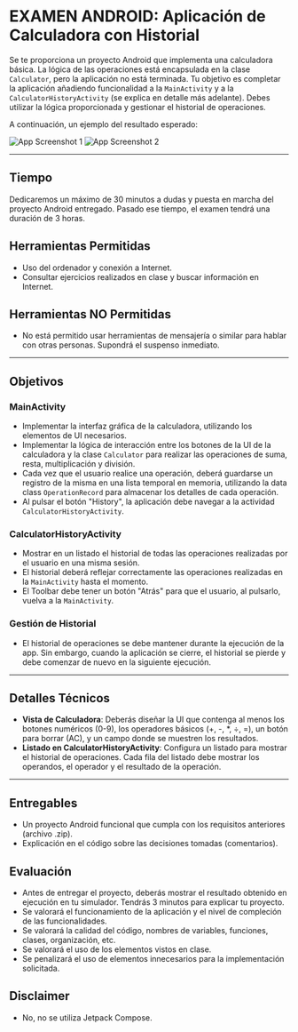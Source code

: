 # EXAMEN ANDROID: Aplicación de Calculadora con Historial

Se te proporciona un proyecto Android que implementa una calculadora básica. La lógica de las operaciones está encapsulada en la clase `Calculator`, pero la aplicación no está terminada. Tu objetivo es completar la aplicación añadiendo funcionalidad a la `MainActivity` y a la `CalculatorHistoryActivity` (se explica en detalle más adelante). Debes utilizar la lógica proporcionada y gestionar el historial de operaciones.

A continuación, un ejemplo del resultado esperado:

![App Screenshot 1](calculator1.png)
![App Screenshot 2](calculator2.png)

---

## Tiempo
Dedicaremos un máximo de 30 minutos a dudas y puesta en marcha del proyecto Android entregado. Pasado ese tiempo, el examen tendrá una duración de 3 horas.

## Herramientas Permitidas
- Uso del ordenador y conexión a Internet.
- Consultar ejercicios realizados en clase y buscar información en Internet.

## Herramientas NO Permitidas
- No está permitido usar herramientas de mensajería o similar para hablar con otras personas. Supondrá el suspenso inmediato.

---

## Objetivos

### MainActivity
- Implementar la interfaz gráfica de la calculadora, utilizando los elementos de UI necesarios.
- Implementar la lógica de interacción entre los botones de la UI de la calculadora y la clase `Calculator` para realizar las operaciones de suma, resta, multiplicación y división.
- Cada vez que el usuario realice una operación, deberá guardarse un registro de la misma en una lista temporal en memoria, utilizando la data class `OperationRecord` para almacenar los detalles de cada operación.
- Al pulsar el botón "History", la aplicación debe navegar a la actividad `CalculatorHistoryActivity`.

### CalculatorHistoryActivity
- Mostrar en un listado el historial de todas las operaciones realizadas por el usuario en una misma sesión.
- El historial deberá reflejar correctamente las operaciones realizadas en la `MainActivity` hasta el momento.
- El Toolbar debe tener un botón "Atrás" para que el usuario, al pulsarlo, vuelva a la `MainActivity`.

### Gestión de Historial
- El historial de operaciones se debe mantener durante la ejecución de la app. Sin embargo, cuando la aplicación se cierre, el historial se pierde y debe comenzar de nuevo en la siguiente ejecución.

---

## Detalles Técnicos

- **Vista de Calculadora**: Deberás diseñar la UI que contenga al menos los botones numéricos (0-9), los operadores básicos (+, -, *, ÷, =), un botón para borrar (AC), y un campo donde se muestren los resultados.
- **Listado en CalculatorHistoryActivity**: Configura un listado para mostrar el historial de operaciones. Cada fila del listado debe mostrar los operandos, el operador y el resultado de la operación.

---

## Entregables
- Un proyecto Android funcional que cumpla con los requisitos anteriores (archivo .zip).
- Explicación en el código sobre las decisiones tomadas (comentarios).

## Evaluación
- Antes de entregar el proyecto, deberás mostrar el resultado obtenido en ejecución en tu simulador. Tendrás 3 minutos para explicar tu proyecto.
- Se valorará el funcionamiento de la aplicación y el nivel de compleción de las funcionalidades.
- Se valorará la calidad del código, nombres de variables, funciones, clases, organización, etc.
- Se valorará el uso de los elementos vistos en clase.
- Se penalizará el uso de elementos innecesarios para la implementación solicitada.


## Disclaimer
- No, no se utiliza Jetpack Compose.